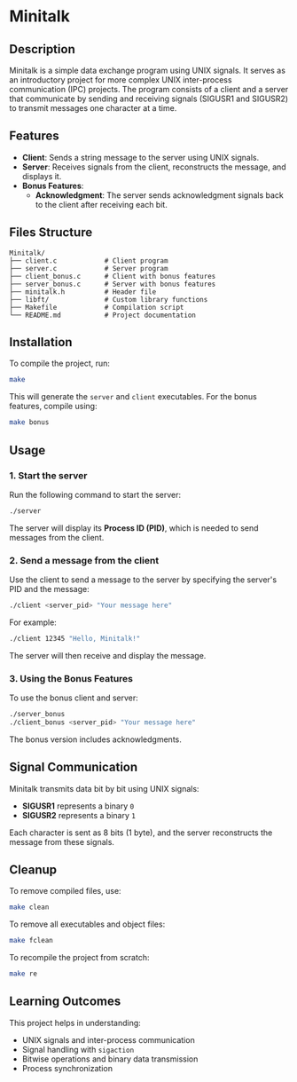 # Minitalk

## Description
Minitalk is a simple data exchange program using UNIX signals. It serves as an introductory project for more complex UNIX inter-process communication (IPC) projects. The program consists of a client and a server that communicate by sending and receiving signals (SIGUSR1 and SIGUSR2) to transmit messages one character at a time.

## Features
- **Client**: Sends a string message to the server using UNIX signals.
- **Server**: Receives signals from the client, reconstructs the message, and displays it.
- **Bonus Features**:
  - **Acknowledgment**: The server sends acknowledgment signals back to the client after receiving each bit.

## Files Structure
```
Minitalk/
├── client.c            # Client program
├── server.c            # Server program
├── client_bonus.c      # Client with bonus features
├── server_bonus.c      # Server with bonus features
├── minitalk.h          # Header file
├── libft/              # Custom library functions
├── Makefile            # Compilation script
└── README.md           # Project documentation
```

## Installation
To compile the project, run:
```sh
make
```
This will generate the `server` and `client` executables.
For the bonus features, compile using:
```sh
make bonus
```

## Usage
### 1. Start the server
Run the following command to start the server:
```sh
./server
```
The server will display its **Process ID (PID)**, which is needed to send messages from the client.

### 2. Send a message from the client
Use the client to send a message to the server by specifying the server's PID and the message:
```sh
./client <server_pid> "Your message here"
```
For example:
```sh
./client 12345 "Hello, Minitalk!"
```
The server will then receive and display the message.

### 3. Using the Bonus Features
To use the bonus client and server:
```sh
./server_bonus
./client_bonus <server_pid> "Your message here"
```
The bonus version includes acknowledgments.

## Signal Communication
Minitalk transmits data bit by bit using UNIX signals:
- **SIGUSR1** represents a binary `0`
- **SIGUSR2** represents a binary `1`

Each character is sent as 8 bits (1 byte), and the server reconstructs the message from these signals.

## Cleanup
To remove compiled files, use:
```sh
make clean
```
To remove all executables and object files:
```sh
make fclean
```
To recompile the project from scratch:
```sh
make re
```

## Learning Outcomes
This project helps in understanding:
- UNIX signals and inter-process communication
- Signal handling with `sigaction`
- Bitwise operations and binary data transmission
- Process synchronization
